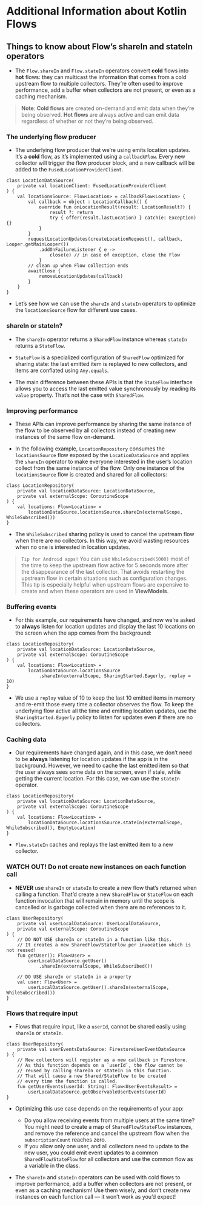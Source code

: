 # Additional Information about Kotlin Flows

## Things to know about Flow’s shareIn and stateIn operators

* The `Flow.shareIn` and `Flow.stateIn` operators convert **cold** flows into **hot** flows: they can multicast the information that comes from a cold upstream flow to multiple collectors. They’re often used to improve performance, add a buffer when collectors are not present, or even as a caching mechanism.

> **Note**: **Cold flows** are created on-demand and emit data when they’re being observed. **Hot flows** are always active and can emit data regardless of whether or not they’re being observed.

### The underlying flow producer

* The underlying flow producer that we’re using emits location updates. It’s a **cold** flow, as it’s implemented using a `callbackFlow`. Every new collector will trigger the flow producer block, and a new callback will be added to the `FusedLocationProviderClient`.

```
class LocationDataSource(
    private val locationClient: FusedLocationProviderClient
) {
    val locationsSource: Flow<Location> = callbackFlow<Location> {
        val callback = object : LocationCallback() {
            override fun onLocationResult(result: LocationResult?) {
                result ?: return
                try { offer(result.lastLocation) } catch(e: Exception) {}
            }
        }
        requestLocationUpdates(createLocationRequest(), callback, Looper.getMainLooper())
            .addOnFailureListener { e ->
                close(e) // in case of exception, close the Flow
            }
        // clean up when Flow collection ends
        awaitClose {
            removeLocationUpdates(callback)
        }
    }
}
```

* Let’s see how we can use the `shareIn` and `stateIn` operators to optimize the `locationsSource` flow for different use cases.

### shareIn or stateIn?

* The `shareIn` operator returns a `SharedFlow` instance whereas `stateIn` returns a `StateFlow`.

* `StateFlow` is a specialized configuration of `SharedFlow` optimized for sharing state: the last emitted item is replayed to new collectors, and items are conflated using `Any.equals`.

* The main difference between these APIs is that the `StateFlow` interface allows you to access the last emitted value synchronously by reading its `value` property. That’s not the case with `SharedFlow`.

### Improving performance

* These APIs can improve performance by sharing the same instance of the flow to be observed by all collectors instead of creating new instances of the same flow on-demand.

* In the following example, `LocationRepository` consumes the `locationsSource` flow exposed by the `LocationDataSource` and applies the `shareIn` operator to make everyone interested in the user’s location collect from the same instance of the flow. Only one instance of the `locationsSource` flow is created and shared for all collectors:

```
class LocationRepository(
    private val locationDataSource: LocationDataSource,
    private val externalScope: CoroutineScope
) {
    val locations: Flow<Location> = 
        locationDataSource.locationsSource.shareIn(externalScope, WhileSubscribed())
}
```

* The `WhileSubscribed` sharing policy is used to cancel the upstream flow when there are no collectors. In this way, we avoid wasting resources when no one is interested in location updates.

> `Tip for Android apps!` You can use `WhileSubscribed(5000)` most of the time to keep the upstream flow active for 5 seconds more after the disappearance of the last collector. That avoids restarting the upstream flow in certain situations such as configuration changes. This tip is especially helpful when upstream flows are expensive to create and when these operators are used in **ViewModels**.

### Buffering events

* For this example, our requirements have changed, and now we’re asked to **always** listen for location updates and display the last 10 locations on the screen when the app comes from the background:

```
class LocationRepository(
    private val locationDataSource: LocationDataSource,
    private val externalScope: CoroutineScope
) {
    val locations: Flow<Location> = 
        locationDataSource.locationsSource
            .shareIn(externalScope, SharingStarted.Eagerly, replay = 10)
} 
```

* We use a `replay` value of 10 to keep the last 10 emitted items in memory and re-emit those every time a collector observes the flow. To keep the underlying flow active all the time and emitting location updates, use the `SharingStarted.Eagerly` policy to listen for updates even if there are no collectors.

### Caching data

* Our requirements have changed again, and in this case, we don’t need to be **always** listening for location updates if the app is in the background. However, we need to cache the last emitted item so that the user always sees some data on the screen, even if stale, while getting the current location. For this case, we can use the `stateIn` operator.

```
class LocationRepository(
    private val locationDataSource: LocationDataSource,
    private val externalScope: CoroutineScope
) {
    val locations: Flow<Location> = 
        locationDataSource.locationsSource.stateIn(externalScope, WhileSubscribed(), EmptyLocation)
}
```

* `Flow.stateIn` caches and replays the last emitted item to a new collector.

### WATCH OUT! Do not create new instances on each function call

* **NEVER** use `shareIn` or `stateIn` to create a new flow that’s returned when calling a function. That’d create a new `SharedFlow` or `StateFlow` on each function invocation that will remain in memory until the scope is cancelled or is garbage collected when there are no references to it.

```
class UserRepository(
    private val userLocalDataSource: UserLocalDataSource,
    private val externalScope: CoroutineScope
) {
    // DO NOT USE shareIn or stateIn in a function like this.
    // It creates a new SharedFlow/StateFlow per invocation which is not reused!
    fun getUser(): Flow<User> =
        userLocalDataSource.getUser()
            .shareIn(externalScope, WhileSubscribed())    

    // DO USE shareIn or stateIn in a property
    val user: Flow<User> = 
        userLocalDataSource.getUser().shareIn(externalScope, WhileSubscribed())
}
```

### Flows that require input

* Flows that require input, like a `userId`, cannot be shared easily using `shareIn` or `stateIn`.

```
class UserRepository(
    private val userEventsDataSource: FirestoreUserEventDataSource
) {
    // New collectors will register as a new callback in Firestore.
    // As this function depends on a `userId`, the flow cannot be
    // reused by calling shareIn or stateIn in this function.
    // That will cause a new Shared/StateFlow to be created
    // every time the function is called.
    fun getUserEvents(userId: String): Flow<UserEventsResult> =
        userLocalDataSource.getObservableUserEvents(userId)
}
```

* Optimizing this use case depends on the requirements of your app:
  * Do you allow receiving events from multiple users at the same time? You might need to create a map of `SharedFlow`/`StateFlow` instances, and remove the reference and cancel the upstream flow when the `subscriptionCount` reaches zero. 
  * If you allow only one user, and all collectors need to update to the new user, you could emit event updates to a common `SharedFlow`/`StateFlow` for all collectors and use the common flow as a variable in the class.

* The `shareIn` and `stateIn` operators can be used with cold flows to improve performance, add a buffer when collectors are not present, or even as a caching mechanism! Use them wisely, and don’t create new instances on each function call — it won’t work as you’d expect!
